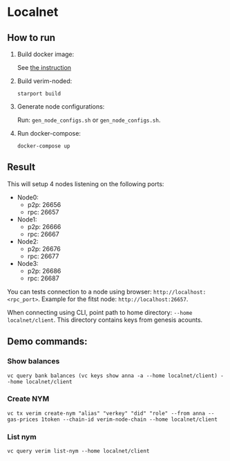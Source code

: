 # Localnet

## How to run

1.  Build docker image:

    See [the instruction](../docker/README.md)

2. Build verim-noded:

    ```
    starport build
    ```

3. Generate node configurations:

    Run: `gen_node_configs.sh` or `gen_node_configs.sh`.

4. Run docker-compose:

    ```
    docker-compose up
    ```

## Result

This will setup 4 nodes listening on the following ports:

- Node0:
    - p2p: 26656
    - rpc: 26657
- Node1:
    - p2p: 26666
    - rpc: 26667
- Node2:
    - p2p: 26676
    - rpc: 26677
- Node3:
    - p2p: 26686
    - rpc: 26687

You can tests connection to a node using browser: `http://localhost:<rpc_port>`. Example for the fitst node: `http://localhost:26657`.

When connecting using CLI, point path to home directory: `--home localnet/client`. This directory contains keys from genesis acounts.

## Demo commands:

### Show balances

```
vc query bank balances (vc keys show anna -a --home localnet/client) --home localnet/client
```

### Create NYM

```
vc tx verim create-nym "alias" "verkey" "did" "role" --from anna --gas-prices 1token --chain-id verim-node-chain --home localnet/client
```

### List nym

```
vc query verim list-nym --home localnet/client
```
